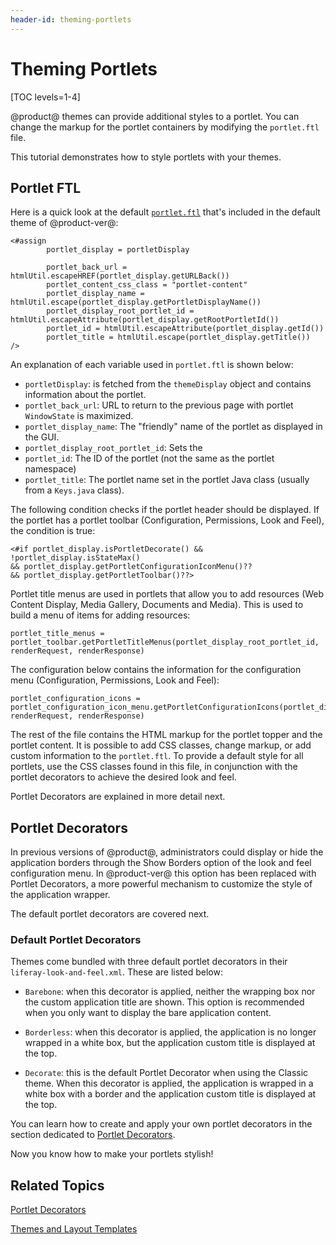 ```yaml
---
header-id: theming-portlets
---
```


# Theming Portlets

[TOC levels=1-4]

@product@ themes can provide additional styles to a portlet. You can change the
markup for the portlet containers by modifying the `portlet.ftl` file.

This tutorial demonstrates how to style portlets with your themes.

## Portlet FTL

Here is a quick look at the default [`portlet.ftl`](https://github.com/liferay/liferay-portal/blob/7.0.x/modules/apps/foundation/frontend-theme/frontend-theme-classic/src/templates/portlet.ftl) 
that's included in the default theme of @product-ver@:

    <#assign
            portlet_display = portletDisplay
    
            portlet_back_url = htmlUtil.escapeHREF(portlet_display.getURLBack())
            portlet_content_css_class = "portlet-content"
            portlet_display_name = htmlUtil.escape(portlet_display.getPortletDisplayName())
            portlet_display_root_portlet_id = htmlUtil.escapeAttribute(portlet_display.getRootPortletId())
            portlet_id = htmlUtil.escapeAttribute(portlet_display.getId())
            portlet_title = htmlUtil.escape(portlet_display.getTitle())
    />
 
An explanation of each variable used in `portlet.ftl` is shown below:

- `portletDisplay`: is fetched from the `themeDisplay` object and contains 
  information about the portlet.
- `portlet_back_url`: URL to return to the previous page with portlet 
  `WindowState` is maximized.
- `portlet_display_name`: The "friendly" name of the portlet as displayed in the
    GUI. 
- `portlet_display_root_portlet_id`: Sets the 
- `portlet_id`: The ID of the portlet (not the same as the portlet namespace)
- `portlet_title`: The portlet name set in the portlet Java class 
  (usually from a `Keys.java` class).

The following condition checks if the portlet header should be displayed. If 
the portlet has a portlet toolbar (Configuration, Permissions, Look and Feel), 
the condition is true:

    <#if portlet_display.isPortletDecorate() && !portlet_display.isStateMax() 
    && portlet_display.getPortletConfigurationIconMenu()?? 
    && portlet_display.getPortletToolbar()??>

Portlet title menus are used in portlets that allow you to add resources 
(Web Content Display, Media Gallery, Documents and Media). This is used to build 
a menu of items for adding resources:

    portlet_title_menus = portlet_toolbar.getPortletTitleMenus(portlet_display_root_portlet_id, renderRequest, renderResponse)

The configuration below contains the information for the configuration menu 
(Configuration, Permissions, Look and Feel):

    portlet_configuration_icons = portlet_configuration_icon_menu.getPortletConfigurationIcons(portlet_display_root_portlet_id, renderRequest, renderResponse)

The rest of the file contains the HTML markup for the portlet topper and the 
portlet content. It is possible to add CSS classes, change markup, or add custom 
information to the `portlet.ftl`. To provide a default style for all portlets, 
use the CSS classes found in this file, in conjunction with the portlet 
decorators to achieve the desired look and feel.

Portlet Decorators are explained in more detail next.

## Portlet Decorators

In previous versions of @product@, administrators could display or hide the 
application borders through the Show Borders option of the look and feel 
configuration menu. In @product-ver@ this option has been replaced with 
Portlet Decorators, a more powerful mechanism to customize the style of the 
application wrapper.

The default portlet decorators are covered next.

### Default Portlet Decorators

Themes come bundled with three default portlet decorators in their 
`liferay-look-and-feel.xml`. These are listed below:

- `Barebone`: when this decorator is applied, neither the wrapping box nor the 
custom application title are shown. This option is recommended when you only 
want to display the bare application content.

- `Borderless`: when this decorator is applied, the application is no longer 
wrapped in a white box, but the application custom title is displayed at the top.

- `Decorate`: this is the default Portlet Decorator when using the Classic 
theme. When this decorator is applied, the application is wrapped in a white box 
with a border and the application custom title is displayed at the top.

You can learn how to create and apply your own portlet decorators in the section 
dedicated to [Portlet Decorators](/docs/7-0/tutorials/-/knowledge_base/t/portlet-decorators).

Now you know how to make your portlets stylish!

## Related Topics

[Portlet Decorators](/docs/7-0/tutorials/-/knowledge_base/t/portlet-decorators)

[Themes and Layout Templates](/docs/7-0/tutorials/-/knowledge_base/t/themes-and-layout-templates)
